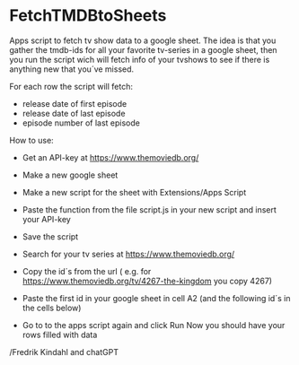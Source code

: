 # FetchTMDBtoSheets
Apps script to fetch tv show data to a google sheet.
The idea is that you gather the tmdb-ids for all your favorite tv-series in a google sheet, then you run the script wich will fetch info of your tvshows to see if there is anything new that you´ve missed.

For each row the script will fetch: 
- release date of first episode 
- release date of last episode 
- episode number of last episode

How to use:
- Get an API-key at https://www.themoviedb.org/
- Make a new google sheet 
- Make a new script for the sheet with Extensions/Apps Script
- Paste the function from the file script.js in your new script and insert your API-key
- Save the script
  
- Search for your tv series at https://www.themoviedb.org/
- Copy the id´s from the url ( e.g. for https://www.themoviedb.org/tv/4267-the-kingdom you copy 4267)
- Paste the first id in your google sheet in cell A2 (and the following id´s in the cells below)

- Go to to the apps script again and click Run
Now you should have your rows filled with data

/Fredrik Kindahl and chatGPT
 

